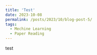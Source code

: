 ```yaml
---
title: 'Test'
date: 2023-10-08
permalink: /posts/2023/10/blog-post-5/
tags:
  - Mechine Learning
  - Paper Reading
---
```


test